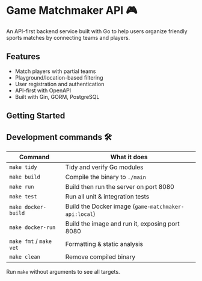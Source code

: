 # Game Matchmaker API 🎮

An API-first backend service built with Go to help users organize friendly sports matches by connecting teams and players.

## Features

- Match players with partial teams
- Playground/location-based filtering
- User registration and authentication
- API-first with OpenAPI
- Built with Gin, GORM, PostgreSQL

## Getting Started

## Development commands 🛠

| Command | What it does |
|---------|--------------|
| `make tidy` | Tidy and verify Go modules |
| `make build` | Compile the binary to `./main` |
| `make run` | Build then run the server on port 8080 |
| `make test` | Run all unit & integration tests |
| `make docker-build` | Build the Docker image (`game-matchmaker-api:local`) |
| `make docker-run` | Build the image and run it, exposing port 8080 |
| `make fmt` / `make vet` | Formatting & static analysis |
| `make clean` | Remove compiled binary |

Run `make` without arguments to see all targets.
